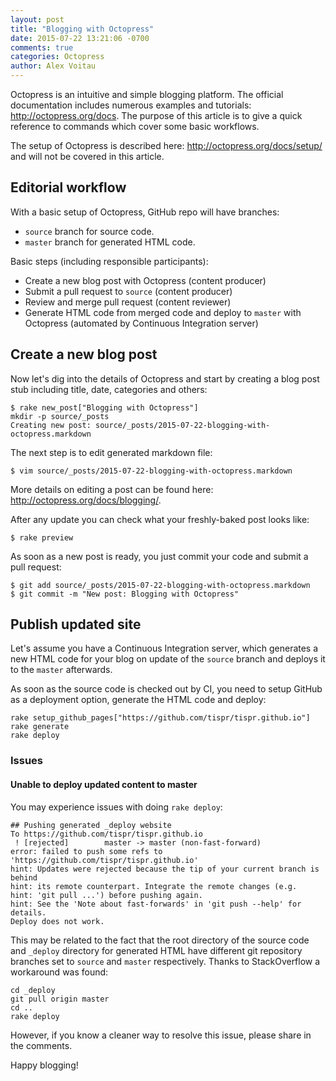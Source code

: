 ```yaml
---
layout: post
title: "Blogging with Octopress"
date: 2015-07-22 13:21:06 -0700
comments: true
categories: Octopress
author: Alex Voitau
---
```

Octopress is an intuitive and simple blogging platform. The official documentation includes numerous examples and tutorials: http://octopress.org/docs. The purpose of this article is to give a quick reference to commands which cover some basic workflows. 

The setup of Octopress is described here: http://octopress.org/docs/setup/ and will not be covered in this article.

## Editorial workflow
With a basic setup of Octopress, GitHub repo will have branches:

- `source` branch for source code.
- `master` branch for generated HTML code.

Basic steps (including responsible participants):

- Create a new blog post with Octopress (content producer)
- Submit a pull request to `source` (content producer)
- Review and merge pull request (content reviewer)
- Generate HTML code from merged code and deploy to `master` with Octopress (automated by Continuous Integration server)

## Create a new blog post
Now let's dig into the details of Octopress and start by creating a blog post stub including title, date, categories and others:
```
$ rake new_post["Blogging with Octopress"]
mkdir -p source/_posts
Creating new post: source/_posts/2015-07-22-blogging-with-octopress.markdown
```

The next step is to edit generated markdown file:
```
$ vim source/_posts/2015-07-22-blogging-with-octopress.markdown
```
More details on editing a post can be found here: http://octopress.org/docs/blogging/. 

After any update you can check what your freshly-baked post looks like:
```
$ rake preview
```

As soon as a new post is ready, you just commit your code and submit a pull request:
```
$ git add source/_posts/2015-07-22-blogging-with-octopress.markdown
$ git commit -m "New post: Blogging with Octopress"
```

## Publish updated site
Let's assume you have a Continuous Integration server, which generates a new HTML code for your blog on update of the `source` branch and deploys it to the `master` afterwards.

As soon as the source code is checked out by CI, you need to setup GitHub as a deployment option, generate the HTML code and deploy:
```
rake setup_github_pages["https://github.com/tispr/tispr.github.io"]
rake generate
rake deploy
```

### Issues
#### Unable to deploy updated content to master
You may experience issues with doing `rake deploy`:

```
## Pushing generated _deploy website
To https://github.com/tispr/tispr.github.io
 ! [rejected]        master -> master (non-fast-forward)
error: failed to push some refs to 'https://github.com/tispr/tispr.github.io'
hint: Updates were rejected because the tip of your current branch is behind
hint: its remote counterpart. Integrate the remote changes (e.g.
hint: 'git pull ...') before pushing again.
hint: See the 'Note about fast-forwards' in 'git push --help' for details.
Deploy does not work.
```

This may be related to the fact that the root directory of the source code and `_deploy` directory for generated HTML have different git repository branches set to `source` and `master` respectively. Thanks to StackOverflow a  workaround was found:

```
cd _deploy
git pull origin master
cd ..
rake deploy
```

However, if you know a cleaner way to resolve this issue, please share in the comments.

Happy blogging!
